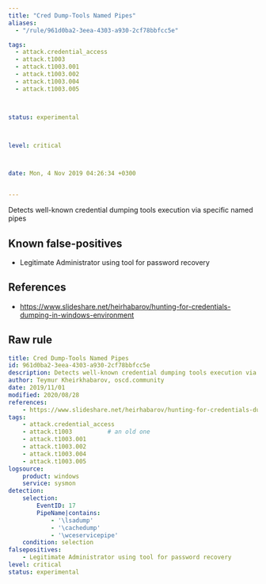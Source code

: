 ```yaml
---
title: "Cred Dump-Tools Named Pipes"
aliases:
  - "/rule/961d0ba2-3eea-4303-a930-2cf78bbfcc5e"

tags:
  - attack.credential_access
  - attack.t1003
  - attack.t1003.001
  - attack.t1003.002
  - attack.t1003.004
  - attack.t1003.005



status: experimental



level: critical



date: Mon, 4 Nov 2019 04:26:34 +0300


---
```


Detects well-known credential dumping tools execution via specific named pipes

<!--more-->


## Known false-positives

* Legitimate Administrator using tool for password recovery



## References

* https://www.slideshare.net/heirhabarov/hunting-for-credentials-dumping-in-windows-environment


## Raw rule
```yaml
title: Cred Dump-Tools Named Pipes
id: 961d0ba2-3eea-4303-a930-2cf78bbfcc5e
description: Detects well-known credential dumping tools execution via specific named pipes
author: Teymur Kheirkhabarov, oscd.community
date: 2019/11/01
modified: 2020/08/28
references:
    - https://www.slideshare.net/heirhabarov/hunting-for-credentials-dumping-in-windows-environment
tags:
    - attack.credential_access
    - attack.t1003          # an old one
    - attack.t1003.001
    - attack.t1003.002
    - attack.t1003.004
    - attack.t1003.005
logsource:
    product: windows
    service: sysmon
detection:
    selection:
        EventID: 17
        PipeName|contains:
            - '\lsadump'
            - '\cachedump'
            - '\wceservicepipe'
    condition: selection
falsepositives:
    - Legitimate Administrator using tool for password recovery
level: critical
status: experimental

```
